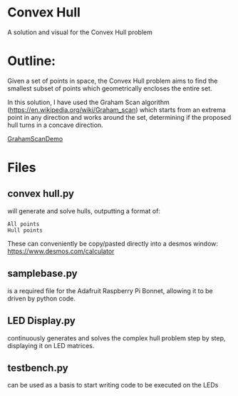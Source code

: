 # Convex Hull
 A solution and visual for the Convex Hull problem

# Outline:
Given a set of points in space, the Convex Hull problem aims to find the smallest subset of points which geometrically encloses the entire set.

In this solution, I have used the Graham Scan algorithm (https://en.wikipedia.org/wiki/Graham_scan) which starts from an extrema point in any direction and works around the set, determining if the proposed hull turns in a concave direction.

[GrahamScanDemo](https://user-images.githubusercontent.com/82569441/149131849-736cd10f-92bb-4c76-9edf-1bbaa312e596.gif)

# Files
## convex hull.py
will generate and solve hulls, outputting a format of:
```
All points
Hull points
```
These can conveniently be copy/pasted directly into a desmos window: https://www.desmos.com/calculator

## samplebase.py
is a required file for the Adafruit Raspberry Pi Bonnet, allowing it to be driven by python code.

## LED Display.py
continuously generates and solves the complex hull problem step by step, displaying it on LED matrices.

## testbench.py
can be used as a basis to start writing code to be executed on the LEDs
